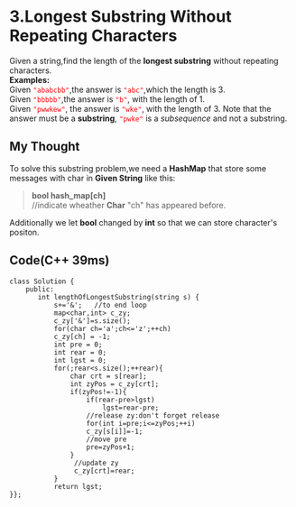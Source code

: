 # 3.Longest Substring Without Repeating Characters
Given a string,find the length of the **longest substring** without repeating characters.  
**Examples:**  
Given <font color='red'>`"ababcbb"`</font>,the answer is <font color='red'>`"abc"`</font>,which the length is 3.  
Given <font color='red'>`"bbbbb"`</font>,the answer is <font color='red'>`"b"`</font>,  with the length of 1.  
Given <font color='red'>`"pwwkew"`</font>, the answer is <font color='red'>`"wke"`</font>, with the length of 3. Note that the answer must be a **substring**, <font color='red'>`"pwke"`</font> is a *subsequence* and not a substring.  
## My Thought
To solve this substring problem,we need a **HashMap** that store some messages with char in **Given String** like this:  
>**bool hash_map[ch]**  
>//indicate wheather **Char** "ch" has appeared before.   

Additionally we let **bool** changed by **int** so that we can store character's positon.  
## Code(C++ 39ms)
	class Solution {
        public:
           int lengthOfLongestSubstring(string s) {
               s+='&';   //to end loop
               map<char,int> c_zy;
               c_zy['&']=s.size();
               for(char ch='a';ch<='z';++ch)
               c_zy[ch] = -1;
               int pre = 0;
               int rear = 0;
               int lgst = 0;
               for(;rear<s.size();++rear){
                   char crt = s[rear];
                   int zyPos = c_zy[crt];
                   if(zyPos!=-1){
                       if(rear-pre>lgst)
                           lgst=rear-pre;
                       //release zy:don't forget release
                       for(int i=pre;i<=zyPos;++i)
                       c_zy[s[i]]=-1;
                       //move pre
                       pre=zyPos+1;
                   }
                    //update zy
                    c_zy[crt]=rear;
               }
               return lgst;
    }};
